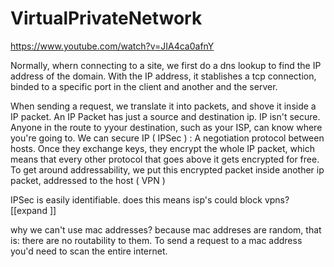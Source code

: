 # VirtualPrivateNetwork
<https://www.youtube.com/watch?v=JIA4ca0afnY>

Normally, whern connecting to a site, we first do a dns lookup to find the IP address of the domain.
With the IP address, it stablishes a tcp connection, binded to a specific port in the client and another and the server.

When sending a request, we translate it into packets, and shove it inside a IP packet.
An IP Packet has just a source and destination ip.
IP isn't secure. Anyone in the route to yyour destination, such as your ISP, can know where you're going to.
We can secure IP ( IPSec ) : A negotiation protocol between hosts. Once they exchange keys, they encrypt the whole IP packet, which means that every other protocol that goes above it gets encrypted for free.
To get around addressability, we put this encrypted packet inside another ip packet, addressed to the host ( VPN )

IPSec is easily identifiable.
    does this means isp's could block vpns? [[expand ]]

why we can't use mac addresses? because mac addreses are random, that is: there are no routability to them. To send a request to a mac address you'd need to scan the entire internet.
